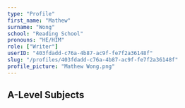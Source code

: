 ```yaml
---
type: "Profile"
first_name: "Mathew"
surname: "Wong"
school: "Reading School"
pronouns: "HE/HIM"
role: ["Writer"]
userID: "403fdadd-c76a-4b87-ac9f-fe7f2a36148f"
slug: "/profiles/403fdadd-c76a-4b87-ac9f-fe7f2a36148f"
profile_picture: "Mathew Wong.png"
---
```



## A-Level Subjects


